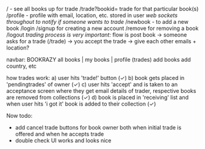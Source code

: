 / - see all books up for trade
/trade?bookid= trade for that particular book(s)
/profile - profile with email, location, etc. stored in user
_web sockets throughout to notify if someone wants to trade_
/newbook - to add a new book
/login
/signup for creating a new account
/remove for removing a book
/logout
_trading process is very important:_
flow is post book -> someone asks for a trade (/trade) -> you accept the trade -> give each other emails + location?

navbar:
BOOKRAZY        all books | my books | profile
                (trades)    add books   add country, etc 
                
how trades work:
a) user hits 'trade!' button (✓)
b) book gets placed in 'pendingtrades' of owner (✓)
c) user hits 'accept' and is taken to an acceptance screen where they get email details of trader, respective books are removed from collections (✓)
d) book is placed in 'receiving' list and when user hits 'i got it' book is added to their collection  (✓)

Now todo:
- add cancel trade buttons for book owner both when initial trade is offered and when he accepts trade
- double check UI works and looks nice